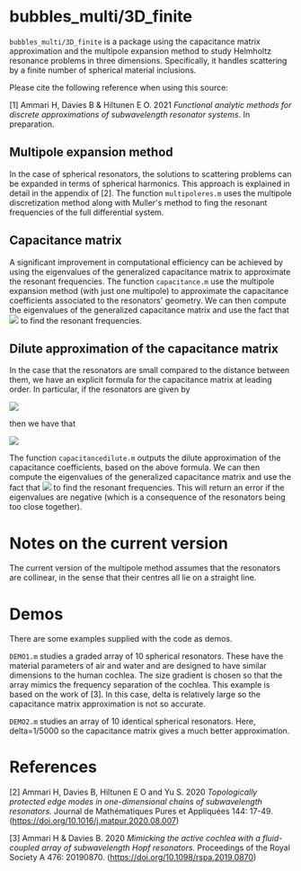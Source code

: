 # bubbles_multi/3D_finite

`bubbles_multi/3D_finite` is a package using the capacitance matrix approximation and the multipole expansion method to study Helmholtz resonance problems in three dimensions. Specifically, it handles scattering by a finite number of spherical material inclusions.

Please cite the following reference when using this source:

[1] Ammari H, Davies B & Hiltunen E O. 2021 *Functional analytic methods for discrete approximations of subwavelength resonator systems*. In preparation.

## Multipole expansion method

In the case of spherical resonators, the solutions to scattering problems can be expanded in terms of spherical harmonics. This approach is explained in detail in the appendix of [2]. The function `multipoleres.m` uses the multipole discretization method along with Muller's method to fing the resonant frequencies of the full differential system.

## Capacitance matrix

A significant improvement in computational efficiency can be achieved by using the eigenvalues of the generalized capacitance matrix to approximate the resonant frequencies. The function `capacitance.m` use the multipole expansion method (with just one multipole) to approximate the capacitance coefficients associated to the resonators' geometry. We can then compute the eigenvalues of the generalized capacitance matrix and use the fact that <img src="https://latex.codecogs.com/svg.latex?\omega_j=\sqrt{\lambda_j}+O(\delta)"> to find the resonant frequencies.

## Dilute approximation of the capacitance matrix

In the case that the resonators are small compared to the distance between them, we have an explicit formula for the capacitance matrix at leading order. In particular, if the resonators are given by

<img src="https://latex.codecogs.com/svg.latex?\large&space;D=\bigcup_{j=1}^N%20\left(\epsilon%20B%20+%20z_j\right),">

then we have that

<img src="https://latex.codecogs.com/svg.latex?\large&space;C_{ij}%20=%20\begin{cases}\epsilon\mathrm{Cap}_B%20+%20O(\epsilon^3),%20&\quad%20i=j,\\-\epsilon^2%20\frac{(\mathrm{Cap}_B)^2}{4\pi%20|z_i-z_j|}%20+%20O(\epsilon^3),%20&\quad%20i\neq%20j.\end{cases}">

The function `capacitancedilute.m` outputs the dilute approximation of the capacitance coefficients, based on the above formula. We can then compute the eigenvalues of the generalized capacitance matrix and use the fact that <img src="https://latex.codecogs.com/svg.latex?\omega_j=\sqrt{\lambda_j}+O(\delta)"> to find the resonant frequencies. This will return an error if the eigenvalues are negative (which is a consequence of the resonators being too close together).

# Notes on the current version

The current version of the multipole method assumes that the resonators are collinear, in the sense that their centres all lie on a straight line.

# Demos

There are some examples supplied with the code as demos.

`DEMO1.m` studies a graded array of 10 spherical resonators. These have the material parameters of air and water and are designed to have similar dimensions to the human cochlea. The size gradient is chosen so that the array mimics the frequency separation of the cochlea. This example is based on the work of [3]. In this case, delta is relatively large so the capacitance matrix approximation is not so accurate.

`DEMO2.m` studies an array of 10 identical spherical resonators. Here, delta=1/5000 so the capacitance matrix gives a much better approximation.

# References

[2] Ammari H, Davies B, Hiltunen E O and Yu S. 2020 *Topologically protected edge modes in one-dimensional chains of subwavelength resonators.* Journal de Mathématiques Pures et Appliquées 144: 17-49. (https://doi.org/10.1016/j.matpur.2020.08.007)

[3] Ammari H & Davies B. 2020 *Mimicking the active cochlea with a fluid-coupled array of subwavelength Hopf resonators.* Proceedings of the Royal Society A 476: 20190870. (https://doi.org/10.1098/rspa.2019.0870)
